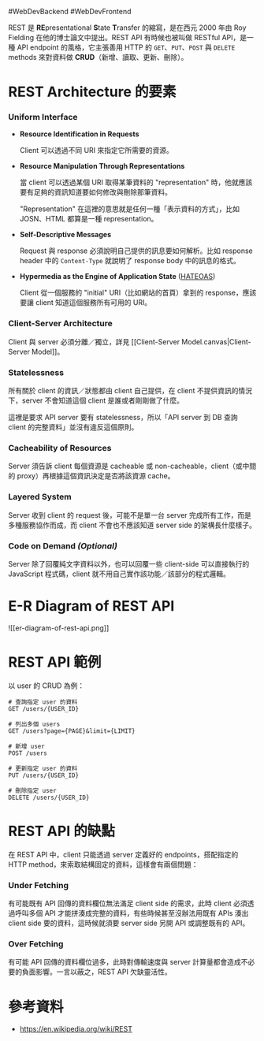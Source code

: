 #WebDevBackend #WebDevFrontend 

REST 是 **RE**presentational **S**tate **T**ransfer 的縮寫，是在西元 2000 年由 Roy Fielding 在他的博士論文中提出。REST API 有時候也被叫做 RESTful API，是一種 API endpoint 的風格，它主張善用 HTTP 的 `GET`、`PUT`、`POST` 與 `DELETE` methods 來對資料做 **CRUD**（新增、讀取、更新、刪除）。

# REST Architecture 的要素

### Uniform Interface

- **Resource Identification in Requests**

    Client 可以透過不同 URI 來指定它所需要的資源。

- **Resource Manipulation Through Representations**

    當 client 可以透過某個 URI 取得某筆資料的 "representation" 時，他就應該要有足夠的資訊知道要如何修改與刪除那筆資料。

    "Representation" 在這裡的意思就是任何一種「表示資料的方式」，比如 JOSN、HTML 都算是一種 representation。

- **Self-Descriptive Messages**

    Request 與 response 必須說明自己提供的訊息要如何解析。比如 response header 中的 `Content-Type` 就說明了 response body 中的訊息的格式。

- **Hypermedia as the Engine of Application State** ([HATEOAS](https://en.wikipedia.org/wiki/HATEOAS))

    Client 從一個服務的 "initial" URI（比如網站的首頁）拿到的 response，應該要讓 client 知道這個服務所有可用的 URI。

### Client-Server Architecture

Client 與 server 必須分離／獨立，詳見 [[Client-Server Model.canvas|Client-Server Model]]。

### Statelessness

所有關於 client 的資訊／狀態都由 client 自己提供，在 client 不提供資訊的情況下，server 不會知道這個 client 是誰或者剛剛做了什麼。

這裡是要求 API server 要有 statelessness，所以「API server 到 DB 查詢 client 的完整資料」並沒有違反這個原則。

### Cacheability of Resources

Server 須告訴 client 每個資源是 cacheable 或 non-cacheable，client（或中間的 proxy）再根據這個資訊決定是否將該資源 cache。

### Layered System

Server 收到 client 的 request 後，可能不是單一台 server 完成所有工作，而是多種服務協作而成，而 client 不會也不應該知道 server side 的架構長什麼樣子。

### Code on Demand *(Optional)*

Server 除了回覆純文字資料以外，也可以回覆一些 client-side 可以直接執行的 JavaScript 程式碼，client 就不用自己實作該功能／該部分的程式邏輯。

# E-R Diagram of REST API

![[er-diagram-of-rest-api.png]]

# REST API 範例

以 user 的 CRUD 為例：

```plaintext
# 查詢指定 user 的資料
GET /users/{USER_ID}

# 列出多個 users
GET /users?page={PAGE}&limit={LIMIT}

# 新增 user
POST /users

# 更新指定 user 的資料
PUT /users/{USER_ID}

# 刪除指定 user
DELETE /users/{USER_ID}
```

# REST API 的缺點

在 REST API 中，client 只能透過 server 定義好的 endpoints，搭配指定的 HTTP method，來索取結構固定的資料，這樣會有兩個問題：

### Under Fetching

有可能既有 API 回傳的資料欄位無法滿足 client side 的需求，此時 client 必須透過呼叫多個 API 才能拼湊成完整的資料，有些時候甚至沒辦法用既有 APIs 湊出 client side 要的資料，這時候就須要 server side 另開 API 或調整既有的 API。

### Over Fetching

有可能 API 回傳的資料欄位過多，此時對傳輸速度與 server 計算量都會造成不必要的負面影響。一言以蔽之，REST API 欠缺靈活性。

# 參考資料

- <https://en.wikipedia.org/wiki/REST>
